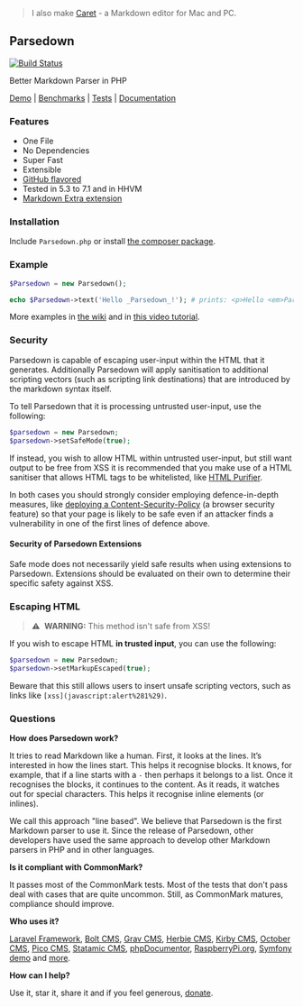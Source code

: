 > I also make [Caret](https://caret.io?ref=parsedown) - a Markdown editor for Mac and PC.

## Parsedown

[![Build Status](https://img.shields.io/travis/erusev/parsedown/master.svg?style=flat-square)](https://travis-ci.org/erusev/parsedown)
<!--[![Total Downloads](http://img.shields.io/packagist/dt/erusev/parsedown.svg?style=flat-square)](https://packagist.org/packages/erusev/parsedown)-->

Better Markdown Parser in PHP

[Demo](http://parsedownparsedown.org/demo) |
[Benchmarks](http://parsedown.org/speed) |
[Tests](http://parsedown.org/tests/) |
[Documentation](https://github.com/erusev/parsedown/wiki/)

### Features

* One File
* No Dependencies
* Super Fast
* Extensible
* [GitHub flavored](https://help.github.com/articles/github-flavored-markdown)
* Tested in 5.3 to 7.1 and in HHVM
* [Markdown Extra extension](https://github.com/erusev/parsedown-extra)

### Installation

Include `Parsedown.php` or install [the composer package](https://packagist.org/packages/erusev/parsedown).

### Example

``` php
$Parsedown = new Parsedown();

echo $Parsedown->text('Hello _Parsedown_!'); # prints: <p>Hello <em>Parsedown</em>!</p>
```

More examples in [the wiki](https://github.com/erusev/parsedown/wiki/) and in [this video tutorial](http://youtu.be/wYZBY8DEikI).

### Security

Parsedown is capable of escaping user-input within the HTML that it generates. Additionally Parsedown will apply sanitisation to additional scripting vectors (such as scripting link destinations) that are introduced by the markdown syntax itself.

To tell Parsedown that it is processing untrusted user-input, use the following:
```php
$parsedown = new Parsedown;
$parsedown->setSafeMode(true);
```

If instead, you wish to allow HTML within untrusted user-input, but still want output to be free from XSS it is recommended that you make use of a HTML sanitiser that allows HTML tags to be whitelisted, like [HTML Purifier](http://htmlpurifier.org/).

In both cases you should strongly consider employing defence-in-depth measures, like [deploying a Content-Security-Policy](https://scotthelme.co.uk/content-security-policy-an-introduction/) (a browser security feature) so that your page is likely to be safe even if an attacker finds a vulnerability in one of the first lines of defence above.

#### Security of Parsedown Extensions

Safe mode does not necessarily yield safe results when using extensions to Parsedown. Extensions should be evaluated on their own to determine their specific safety against XSS.

### Escaping HTML
> ⚠️  **WARNING:** This method isn't safe from XSS!

If you wish to escape HTML **in trusted input**, you can use the following:
```php
$parsedown = new Parsedown;
$parsedown->setMarkupEscaped(true);
```

Beware that this still allows users to insert unsafe scripting vectors, such as links like `[xss](javascript:alert%281%29)`.

### Questions

**How does Parsedown work?**

It tries to read Markdown like a human. First, it looks at the lines. It’s interested in how the lines start. This helps it recognise blocks. It knows, for example, that if a line starts with a `-` then perhaps it belongs to a list. Once it recognises the blocks, it continues to the content. As it reads, it watches out for special characters. This helps it recognise inline elements (or inlines).

We call this approach "line based". We believe that Parsedown is the first Markdown parser to use it. Since the release of Parsedown, other developers have used the same approach to develop other Markdown parsers in PHP and in other languages.

**Is it compliant with CommonMark?**

It passes most of the CommonMark tests. Most of the tests that don't pass deal with cases that are quite uncommon. Still, as CommonMark matures, compliance should improve.

**Who uses it?**

[Laravel Framework](https://laravel.com/), [Bolt CMS](http://bolt.cm/), [Grav CMS](http://getgrav.org/), [Herbie CMS](http://www.getherbie.org/), [Kirby CMS](http://getkirby.com/), [October CMS](http://octobercms.com/), [Pico CMS](http://picocms.org), [Statamic CMS](http://www.statamic.com/), [phpDocumentor](http://www.phpdoc.org/), [RaspberryPi.org](http://www.raspberrypi.org/), [Symfony demo](https://github.com/symfony/symfony-demo) and [more](https://packagist.org/packages/erusev/parsedown/dependents).

**How can I help?**

Use it, star it, share it and if you feel generous, [donate](https://www.paypal.com/cgi-bin/webscr?cmd=_s-xclick&hosted_button_id=528P3NZQMP8N2).
